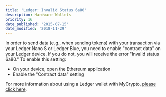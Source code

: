 ```yaml
---
title: 'Ledger: Invalid Status 6a80'
description: Hardware Wallets
priority: 16
date_published: '2015-07-15'
date_modified: '2018-11-29'
---
```


In order to send data (e.g., when sending tokens) with your transaction via your Ledger Nano S or Ledger Blue, you need to enable "contract data" on your Ledger device. If you do not, you will receive the error "Invalid status 6a80." To enable this setting:

* On your device, open the Ethereum application
* Enable the "Contract data" setting

For more information about using a Ledger wallet with MyCrypto, [please click here](https://support.mycrypto.com/migration/moving-from-private-key-to-ledger-hardware-wallet.html).
